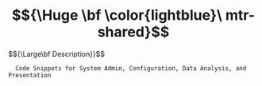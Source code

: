 # $${\Huge \bf \color{lightblue}\ mtr-shared}$$

$${\Large\bf Description}}$$ 

      Code Snippets for System Admin, Configuration, Data Analysis, and Presentation
